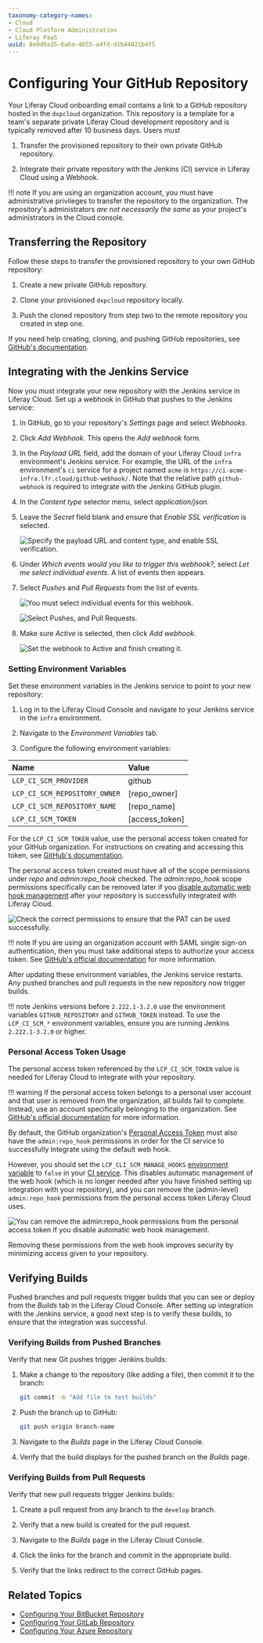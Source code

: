 ```yaml
---
taxonomy-category-names:
- Cloud
- Cloud Platform Administration
- Liferay PaaS
uuid: 8e0d0a35-6a6a-4655-a4fd-d1b44821b4f5
---
```


# Configuring Your GitHub Repository

Your Liferay Cloud onboarding email contains a link to a GitHub repository hosted in the `dxpcloud` organization. This repository is a template for a team's separate private Liferay Cloud development repository and is typically removed after 10 business days. Users must

1. Transfer the provisioned repository to their own private GitHub repository.

1. Integrate their private repository with the Jenkins (CI) service in Liferay Cloud using a Webhook.

!!! note
    If you are using an organization account, you must have administrative privileges to transfer the repository to the organization. The repository's administrators *are not necessarily the same* as your project's administrators in the Cloud console.

## Transferring the Repository

Follow these steps to transfer the provisioned repository to your own GitHub repository:

1. Create a new private GitHub repository.

1. Clone your provisioned `dxpcloud` repository locally.

1. Push the cloned repository from step two to the remote repository you created in step one.

If you need help creating, cloning, and pushing GitHub repositories, see [GitHub's documentation](https://help.github.com).

## Integrating with the Jenkins Service

Now you must integrate your new repository with the Jenkins service in Liferay Cloud. Set up a webhook in GitHub that pushes to the Jenkins service:

1. In GitHub, go to your repository's *Settings* page and select *Webhooks*.

1. Click *Add Webhook*. This opens the *Add webhook* form.

1. In the *Payload URL* field, add the domain of your Liferay Cloud `infra` environment's Jenkins service. For example, the URL of the `infra` environment's `ci` service for a project named `acme` is `https://ci-acme-infra.lfr.cloud/github-webhook/`. Note that the relative path `github-webhook` is required to integrate with the Jenkins GitHub plugin.

1. In the *Content type* selector menu, select *application/json*.

1. Leave the *Secret* field blank and ensure that *Enable SSL verification* is selected.

   ![Specify the payload URL and content type, and enable SSL verification.](./configuring-your-github-repository/images/01.png)

1. Under *Which events would you like to trigger this webhook?*, select *Let me select individual events*. A list of events then appears.

1. Select *Pushes* and *Pull Requests* from the list of events.

   ![You must select individual events for this webhook.](./configuring-your-github-repository/images/02.png)

   ![Select Pushes, and Pull Requests.](./configuring-your-github-repository/images/03.png)

1. Make sure *Active* is selected, then click *Add webhook*.

   ![Set the webhook to Active and finish creating it.](./configuring-your-github-repository/images/04.png)

### Setting Environment Variables

Set these environment variables in the Jenkins service to point to your new repository:

1. Log in to the Liferay Cloud Console and navigate to your Jenkins service in the `infra` environment.

1. Navigate to the *Environment Variables* tab.

1. Configure the following environment variables:

| Name                          | Value          |
| :---------------------------- | :------------- |
| `LCP_CI_SCM_PROVIDER`         | github         |
| `LCP_CI_SCM_REPOSITORY_OWNER` | [repo_owner]   |
| `LCP_CI_SCM_REPOSITORY_NAME`  | [repo_name]    |
| `LCP_CI_SCM_TOKEN`            | [access_token] |

For the `LCP_CI_SCM_TOKEN` value, use the personal access token created for your GitHub organization. For instructions on creating and accessing this token, see [GitHub's documentation](https://help.github.com/articles/creating-a-personal-access-token-for-the-command-line).

The personal access token created must have all of the scope permissions under *repo* and *admin:repo_hook* checked. The *admin:repo_hook* scope permissions specifically can be removed later if you [disable automatic web hook management](#personal-access-token-usage) after your repository is successfully integrated with Liferay Cloud.

![Check the correct permissions to ensure that the PAT can be used successfully.](./configuring-your-github-repository/images/05.png)

!!! note
    If you are using an organization account with SAML single sign-on authentication, then you must take additional steps to authorize your access token. See [GitHub's official documentation](https://docs.github.com/en/free-pro-team@latest/github/authenticating-to-github/authorizing-a-personal-access-token-for-use-with-saml-single-sign-on) for more information.

After updating these environment variables, the Jenkins service restarts. Any pushed branches and pull requests in the new repository now trigger builds.

!!! note
    Jenkins versions before `2.222.1-3.2.0` use the environment variables `GITHUB_REPOSITORY` and `GITHUB_TOKEN` instead. To use the `LCP_CI_SCM_*` environment variables, ensure you are running Jenkins `2.222.1-3.2.0` or higher.

### Personal Access Token Usage

The personal access token referenced by the `LCP_CI_SCM_TOKEN` value is needed for Liferay Cloud to integrate with your repository.

!!! warning
    If the personal access token belongs to a personal user account and that user is removed from the organization, all builds fail to complete. Instead, use an account specifically belonging to the organization. See [GitHub's official documentation](https://docs.github.com/en/actions/learn-github-actions/security-hardening-for-github-actions#considering-cross-repository-access) for more information.

By default, the GitHub organization's [Personal Access Token](https://docs.github.com/en/github/authenticating-to-github/creating-a-personal-access-token) must also have the `admin:repo_hook` permissions in order for the CI service to successfully integrate using the default web hook.

However, you should set the `LCP_CLI_SCM_MANAGE_HOOKS` [environment variable](../reference/defining-environment-variables.md) to `false` in your [CI service](../platform-services/continuous-integration.md). This disables automatic management of the web hook (which is no longer needed after you have finished setting up integration with your repository), and you can remove the (admin-level) `admin:repo_hook` permissions from the personal access token Liferay Cloud uses.

![You can remove the admin:repo_hook permissions from the personal access token if you disable automatic web hook management.](./configuring-your-github-repository/images/06.png)

Removing these permissions from the web hook improves security by minimizing access given to your repository.

## Verifying Builds

Pushed branches and pull requests trigger builds that you can see or deploy from the *Builds* tab in the Liferay Cloud Console. After setting up integration with the Jenkins service, a good next step is to verify these builds, to ensure that the integration was successful.

### Verifying Builds from Pushed Branches

Verify that new Git pushes trigger Jenkins builds:

1. Make a change to the repository (like adding a file), then commit it to the branch:

   ```bash
   git commit -m "Add file to test builds"
   ```

1. Push the branch up to GitHub:

   ```bash
   git push origin branch-name
   ```

1. Navigate to the *Builds* page in the Liferay Cloud Console.

1. Verify that the build displays for the pushed branch on the *Builds* page.

### Verifying Builds from Pull Requests

Verify that new pull requests trigger Jenkins builds:

1. Create a pull request from any branch to the `develop` branch.

1. Verify that a new build is created for the pull request.

1. Navigate to the *Builds* page in the Liferay Cloud Console.

1. Click the links for the branch and commit in the appropriate build.

1. Verify that the links redirect to the correct GitHub pages.

## Related Topics

- [Configuring Your BitBucket Repository](./configuring-your-bitbucket-repository.md)
- [Configuring Your GitLab Repository](./configuring-your-gitlab-repository.md)
- [Configuring Your Azure Repository](./configuring-your-azure-repository.md)
